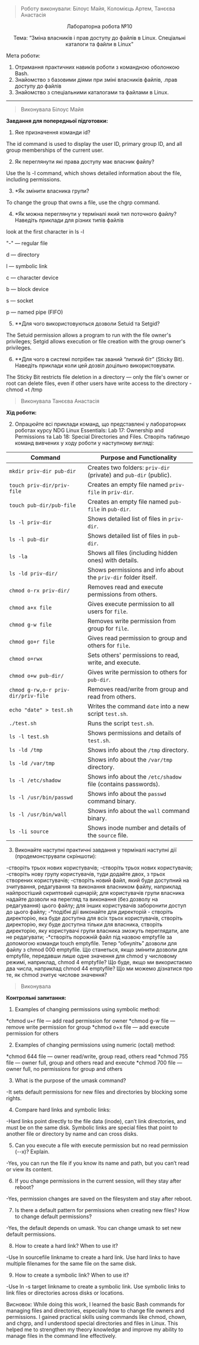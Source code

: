 > Роботу виконували: Білоус Майя, Коломієць Артем, Танєєва Анастасія
<p align="center"> 
Лабораторна робота №10
</p>

<p align="center"> 
Тема: “Зміна власників і прав доступу до файлів в Linux. Спеціальні каталоги та файли в Linux”
</p>

Мета роботи: 

1. Отримання практичних навиків роботи з командною оболонкою Bash.
2. Знайомство з базовими діями при зміні власників файлів, .прав доступу до файлів 
3. Знайомство з спеціальними каталогами та файлами в Linux.





---

> Виконувала Білоус Майя

__Завдання для попередньої підготовки:__

1. Яке призначення команди id?

The id command is used to display the user ID, primary group ID, and all group memberships of the current user.

2. Як переглянути які права доступу має власник файлу?

Use the ls -l command, which shows detailed information about the file, including permissions.

3. *Як змінити власника групи?

To change the group that owns a file, use the chgrp command.

4. *Як можна переглянути у терміналі який тип поточного файлу? Наведіть приклади для різних типів файлів

look at the first character in ls -l

"-" — regular file

d — directory

l — symbolic link

c — character device

b — block device

s — socket

p — named pipe (FIFO)

5. **Для чого використовуються дозволи Setuid та Setgid?

The Setuid permission allows a program to run with the file owner's privileges; Setgid allows execution or file creation with the group owner's privileges.

6. **Для чого в системі потрібен так званий “липкий біт” (Sticky Bit). Наведіть приклади коли цей дозвіл доцільно використовувати.

The Sticky Bit restricts file deletion in a directory — only the file's owner or root can delete files, even if other users have write access to the directory - chmod +t /tmp

> Виконувала Танєєва Анастасія 

__Хід роботи:__

2. Опрацюйте всі приклади команд, що представлені у лабораторних роботах курсу NDG Linux Essentials: Lab 17: Ownership and Permissions та Lab 18: Special Directories and Files. Створіть таблицю команд вивчених у ходу роботи у наступному вигляді:

| **Command**                        | **Purpose and Functionality**                               |
|------------------------------------|-------------------------------------------------------------|
| `mkdir priv-dir pub-dir`           | Creates two folders: `priv-dir` (private) and `pub-dir` (public). |
| `touch priv-dir/priv-file`         | Creates an empty file named `priv-file` in `priv-dir`.      |
| `touch pub-dir/pub-file`           | Creates an empty file named `pub-file` in `pub-dir`.        |
| `ls -l priv-dir`                   | Shows detailed list of files in `priv-dir`.                 |
| `ls -l pub-dir`                    | Shows detailed list of files in `pub-dir`.                  |
| `ls -la`                           | Shows all files (including hidden ones) with details.       |
| `ls -ld priv-dir/`                 | Shows permissions and info about the `priv-dir` folder itself. |
| `chmod o-rx priv-dir/`             | Removes read and execute permissions from others.           |
| `chmod a+x file`                   | Gives execute permission to all users for `file`.           |
| `chmod g-w file`                   | Removes write permission from group for `file`.             |
| `chmod go+r file`                  | Gives read permission to group and others for `file`.       |
| `chmod o=rwx`                      | Sets others' permissions to read, write, and execute.       |
| `chmod o+w pub-dir/`               | Gives write permission to others for `pub-dir`.             |
| `chmod g-rw,o-r priv-dir/priv-file`| Removes read/write from group and read from others.         |
| `echo "date" > test.sh`            | Writes the command `date` into a new script `test.sh`.      |
| `./test.sh`                        | Runs the script `test.sh`.                                  |
| `ls -l test.sh`                    | Shows permissions and details of `test.sh`.                 |
| `ls -ld /tmp`                      | Shows info about the `/tmp` directory.                      |
| `ls -ld /var/tmp`                  | Shows info about the `/var/tmp` directory.                  |
| `ls -l /etc/shadow`                | Shows info about the `/etc/shadow` file (contains passwords). |
| `ls -l /usr/bin/passwd`            | Shows info about the `passwd` command binary.               |
| `ls -l /usr/bin/wall`              | Shows info about the `wall` command binary.                 |
| `ls -li source`                    | Shows inode number and details of the `source` file.        |

3.  Виконайте наступні практичні завдання у терміналі наступні дії (продемонструвати скріншоти):

-створіть трьох нових користувачів;
-створіть трьох нових користувачів;
-створіть нову групу користувачів, туди додайте двох, з трьох створених користувачів;
-створіть новий файл, який буде доступний на зчитування, редагування та виконання власником файлу, наприклад найпростіший скриптовий сценарій;
для користувачів групи власника надайте дозволи на перегляд та виконання (без дозволу на редагування) цього файлу;
для інших користувачів заборонити доступ до цього файлу;
-*подібні дії виконайте для директорій - створіть директорію, яка буде доступна для всіх трьох користувачів, створіть директорію, яку буде доступна тільки для власника, створіть директорію, яку користувачі групи власника зможуть переглядати, але не редагувати;
-*створіть порожній файл під назвою emptyfile за допомогою команди touch emptyfile. Тепер “обнуліть” дозволи для файлу з chmod 000 emptyfile. Що станеться, якщо змінити дозволи для emptyfile, передавши лише одне значення для chmod у числовому режимі, наприклад, chmod 4 emptyfile? Що буде, якщо ми використаємо два числа, наприклад chmod 44 emptyfile? Що ми можемо дізнатися про те, як chmod зчитує числове значення?

> Виконувала 

__Контрольні запитання:__

1. Examples of changing permissions using symbolic method:

*chmod u+r file — add read permission for owner
*chmod g-w file — remove write permission for group
*chmod o+x file — add execute permission for others

2. Examples of changing permissions using numeric (octal) method:

*chmod 644 file — owner read/write, group read, others read
*chmod 755 file — owner full, group and others read and execute
*chmod 700 file — owner full, no permissions for group and others

3. What is the purpose of the umask command?

-It sets default permissions for new files and directories by blocking some rights.

4. Compare hard links and symbolic links:

-Hard links point directly to the file data (inode), can’t link directories, and must be on the same disk. Symbolic links are special files that point to another file or directory by name and can cross disks.

5. Can you execute a file with execute permission but no read permission (--x)? Explain.

-Yes, you can run the file if you know its name and path, but you can’t read or view its content.

6. If you change permissions in the current session, will they stay after reboot?

-Yes, permission changes are saved on the filesystem and stay after reboot.

7. Is there a default pattern for permissions when creating new files? How to change default permissions?

-Yes, the default depends on umask. You can change umask to set new default permissions.

8. How to create a hard link? When to use it?

-Use ln sourcefile linkname to create a hard link. Use hard links to have multiple filenames for the same file on the same disk.

9. How to create a symbolic link? When to use it?

-Use ln -s target linkname to create a symbolic link. Use symbolic links to link files or directories across disks or locations.

Висновок: While doing this work, I learned the basic Bash commands for managing files and directories, especially how to change file owners and permissions. I gained practical skills using commands like chmod, chown, and chgrp, and I understood special directories and files in Linux. This helped me to strengthen my theory knowledge and improve my ability to manage files in the command line effectively.
